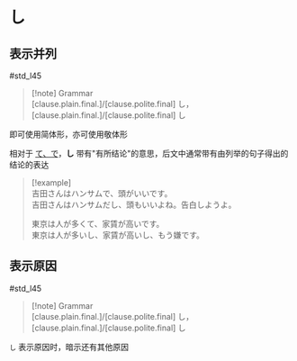 # し

## 表示并列

 #std_l45  

> [!note] Grammar  
> [clause.plain.final.]/[clause.polite.final] し，[clause.plain.final.]/[clause.polite.final] し  

即可使用简体形，亦可使用敬体形  

相对于 [て、で](て、で.md)，**し** 带有"有所结论"的意思，后文中通常带有由列举的句子得出的结论的表达  

> [!example]  
> 吉田さんはハンサムで、頭がいいです。  
> 吉田さんはハンサムだし、頭もいいよね。告白しようよ。  
> 
> 東京は人が多くて、家賃が高いです。  
> 東京は人が多いし、家賃が高いし、もう嫌です。  

## 表示原因

 #std_l45  

> [!note] Grammar  
> [clause.plain.final.]/[clause.polite.final] し，[clause.plain.final.]/[clause.polite.final] し  

`し` 表示原因时，暗示还有其他原因  
